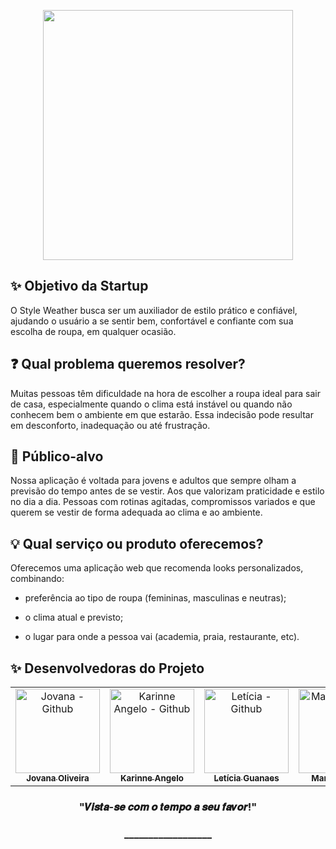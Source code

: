 <p align="center">
  <img width="400px" src="https://github.com/user-attachments/assets/2e27a6a5-ae39-49f8-9878-59502284f87b"/>
</p>


## ✨ Objetivo da Startup

O Style Weather busca ser um auxiliador de estilo prático e confiável, ajudando o usuário a se sentir bem, confortável e confiante com sua escolha de roupa, em qualquer ocasião.

## ❓ Qual problema queremos resolver?
Muitas pessoas têm dificuldade na hora de escolher a roupa ideal para sair de casa, especialmente quando o clima está instável ou quando não conhecem bem o ambiente em que estarão. Essa indecisão pode resultar em desconforto, inadequação ou até frustração.

## 👥 Público-alvo
Nossa aplicação é voltada para jovens e adultos que sempre olham a previsão do tempo antes de se vestir. Aos que valorizam praticidade e estilo no dia a dia. 
Pessoas com rotinas agitadas, compromissos variados e que querem se vestir de forma adequada ao clima e ao ambiente.

## 💡 Qual serviço ou produto oferecemos?
Oferecemos uma aplicação web que recomenda looks personalizados, combinando:

- preferência ao tipo de roupa (femininas, masculinas e neutras);

- o clima atual e previsto;

- o lugar para onde a pessoa vai (academia, praia, restaurante, etc).

## ✨ Desenvolvedoras do Projeto


  <table align="center">
    <tr>
      <td align="center">
         <a href="https://github.com/J0vana23">
          <img src="https://avatars.githubusercontent.com/u/125403554?v=4" width="135px;" alt="Jovana - Github"/><br>
          <sub>
            <b>Jovana Oliveira</b>
          </sub> <br>
        </a>
      </td>
      <td align="center">
         <a href="https://github.com/Kakventura">
          <img src="https://avatars.githubusercontent.com/u/125403596?v=4" width="135px;" alt="Karinne Angelo - Github"/><br>
          <sub>
            <b>Karinne Angelo</b>
          </sub> <br>
        </a>
      </td>
      <td align="center">
        <a href="https://github.com/Lehguanaes">
          <img src="https://avatars.githubusercontent.com/u/125403978?v=4"  width="135px;"  alt="Letícia - Github"/><br>
          <sub>
            <b>Letícia Guanaes</b>
          </sub> <br> 
        </a>
      </td>
      <td align="center">
         <a href="https://github.com/dudinhxzs">
          <img src="https://avatars.githubusercontent.com/u/125403489?v=4" width="135px;" alt="Maria - Github"/><br>
          <sub>
            <b>Maria Eduarda</b>
            </sub> <br>
        </a>
      </td>
    </tr>
  </table>

<h3 align="center">
 "𝑽𝒊𝒔𝒕𝒂-𝒔𝒆 𝒄𝒐𝒎 𝒐 𝒕𝒆𝒎𝒑𝒐 𝒂 𝒔𝒆𝒖 𝒇𝒂𝒗𝒐𝒓!"
</h3>

<h3 align="center">
 __________________
  
</h3>
